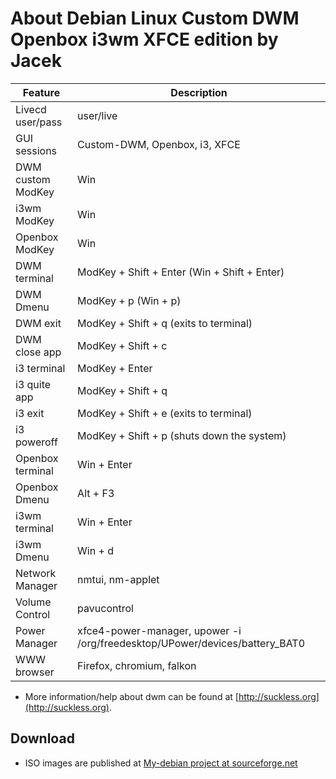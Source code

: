 # About Debian Linux Custom DWM Openbox i3wm XFCE edition by Jacek 


|Feature           |Description                                                                         |
|------------------|------------------------------------------------------------------------------------|
|Livecd user/pass  |user/live                                                                           |
|GUI sessions      |Custom-DWM, Openbox, i3, XFCE                                                       |
|DWM custom ModKey |Win                                                                                 |
|i3wm ModKey       |Win                                                                                 |
|Openbox ModKey    |Win                                                                                 |
|DWM terminal      |ModKey + Shift + Enter (Win + Shift + Enter)                                        |
|DWM Dmenu         |ModKey + p (Win + p)                                                                |
|DWM exit          |ModKey + Shift + q (exits to terminal)                                              |
|DWM close app     |ModKey + Shift + c                                                                  |
|i3 terminal       |ModKey + Enter                                                                      |
|i3 quite app      |ModKey + Shift + q                                                                  |
|i3 exit           |ModKey + Shift + e (exits to terminal)                                              |
|i3 poweroff       |ModKey + Shift + p (shuts down the system)                                          |
|Openbox terminal  |Win + Enter                                                                         |
|Openbox Dmenu     |Alt + F3                                                                            |
|i3wm terminal     |Win + Enter                                                                         |
|i3wm Dmenu        |Win + d                                                                             |
|Network Manager   |nmtui, nm-applet                                                                    |
|Volume Control    |pavucontrol                                                                         |
|Power Manager     |xfce4-power-manager, upower -i /org/freedesktop/UPower/devices/battery_BAT0         |
|WWW browser       |Firefox, chromium, falkon                                                           |


* More information/help about dwm can be found at [http://suckless.org](http://suckless.org).


## Download

* ISO images are published at [My-debian project at sourceforge.net](https://sourceforge.net/projects/my-debian/files/live-buster-dwm-openbox-i3-xfce/)


